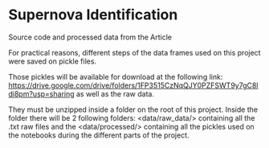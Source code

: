 # Supernova Identification

Source code and processed data from the Article 

For practical reasons, different steps of the data frames used on this project were saved on pickle files. 

Those pickles will be available for download at the following link: https://drive.google.com/drive/folders/1FP3515CzNqQJY0PZFSWT9y7gC8ldi8pm?usp=sharing as well as the raw data.

They must be unzipped inside a <data/> folder on the root of this project. Inside the <data/> folder there will be 2 following folders: <data/raw_data/> containing all the .txt raw files and the <data/processed/> containing all the pickles used on the notebooks during the different parts of the project.
